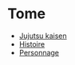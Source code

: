 <!DOCTYPE html>
<html lang="fr">
    <link rel="icon" type="image/png" href="nah,idwin.png">
    <link rel="stylesheet" href="JJK.css">
<head>
<title>Jujutsu kaisen</title>
</head>
<body>

<h1>Tome</h1>

<nav>
    <ul class="menu">
        <li><a href="README.md">Jujutsu kaisen</a></li>
        <li><a href="histoireJJK.md">Histoire</a></li>
        <li><a href="personnageJJK.md">Personnage</a></li>
    </ul>
</nav>


</body>
</html>
